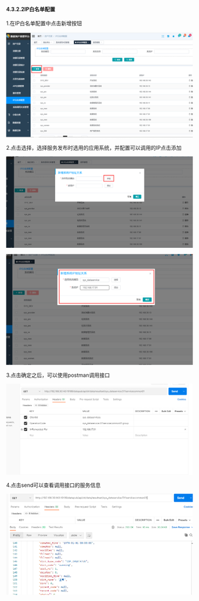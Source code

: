 #### 4.3.2.2IP白名单配置

1.在IP白名单配置中点击新增按钮

![image-20210512110408582](4.3.2.2%E7%99%BD%E5%90%8D%E5%8D%95%E9%85%8D%E7%BD%AE.assets/image-20210512110408582.png)

2.点击选择，选择服务发布时选用的应用系统，并配置可以调用的IP点击添加

![image-20210512110454697](4.3.2.2%E7%99%BD%E5%90%8D%E5%8D%95%E9%85%8D%E7%BD%AE.assets/image-20210512110454697.png)

![image-20210512110804246](4.3.2.2%E7%99%BD%E5%90%8D%E5%8D%95%E9%85%8D%E7%BD%AE.assets/image-20210512110804246.png)

3.点击确定之后，可以使用postman调用接口

![image-20210512112039698](4.3.2.2%E7%99%BD%E5%90%8D%E5%8D%95%E9%85%8D%E7%BD%AE.assets/image-20210512112039698.png)

4.点击send可以查看调用接口的服务信息

![image-20210512112139468](4.3.2.2%E7%99%BD%E5%90%8D%E5%8D%95%E9%85%8D%E7%BD%AE.assets/image-20210512112139468.png)